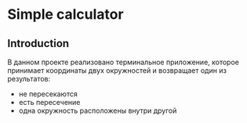 # Simple calculator

## Introduction

В данном проекте реализовано терминальное приложение, которое принимает координаты двух окружностей и возвращает один из результатов:

- не пересекаются
- есть пересечение
- одна окружность расположены внутри другой



